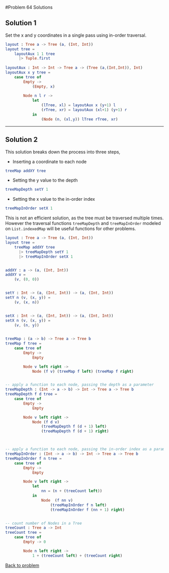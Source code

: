 #Problem 64 Solutions

## Solution 1
Set the x and y coordinates in a single pass using in-order traversal. 

```elm
layout : Tree a -> Tree (a, (Int, Int))
layout tree =
    layoutAux 1 1 tree 
      |> Tuple.first
      
layoutAux : Int -> Int -> Tree a -> (Tree (a,(Int,Int)), Int)
layoutAux x y tree =
    case tree of 
        Empty -> 
            (Empty, x)
        
        Node n l r ->
            let
                (lTree, xl) = layoutAux x (y+1) l
                (rTree, xr) = layoutAux (xl+1) (y+1) r
            in
                (Node (n, (xl,y)) lTree rTree, xr)
```

---

## Solution 2
This solution breaks down the process into three steps, 

* Inserting a coordinate to each node

```elm
treeMap addXY tree
```

* Setting the y value to the depth

```elm
treeMapDepth setY 1
```

*  Setting the x value to the in-order index


```elm
treeMapInOrder setX 1

```
This is not an efficient solution, as the tree must be traversed multiple times. However the traversal functions  ```treeMapDepth``` and ```treeMapInOrder``` modeled on ```List.indexedMap``` will be useful functions for other problems. 


```elm
layout : Tree a -> Tree (a, (Int, Int))
layout tree =
    treeMap addXY tree
      |> treeMapDepth setY 1
      |> treeMapInOrder setX 1


addXY : a -> (a, (Int, Int))
addXY v =
    (v, (0, 0))


setY : Int -> (a, (Int, Int)) -> (a, (Int, Int))
setY n (v, (x, y)) =
    (v, (x, n))


setX : Int -> (a, (Int, Int)) -> (a, (Int, Int))
setX n (v, (x, y)) =
    (v, (n, y))

    
treeMap : (a -> b) -> Tree a -> Tree b
treeMap f tree =   
    case tree of 
        Empty -> 
            Empty

        Node v left right ->
            Node (f v) (treeMap f left) (treeMap f right)


-- apply a function to each node, passing the depth as a parameter
treeMapDepth : (Int -> a -> b) -> Int -> Tree a -> Tree b
treeMapDepth f d tree =   
    case tree of 
        Empty -> 
            Empty

        Node v left right ->
            Node (f d v) 
                (treeMapDepth f (d + 1) left) 
                (treeMapDepth f (d + 1) right)



-- apply a function to each node, passing the in-order index as a parameter
treeMapInOrder : (Int -> a -> b) -> Int -> Tree a -> Tree b
treeMapInOrder f n tree =   
    case tree of 
        Empty -> 
            Empty

        Node v left right ->
            let 
                nn = (n + (treeCount left))
            in 
                Node  (f nn v) 
                    (treeMapInOrder f n left)
                    (treeMapInOrder f (nn + 1) right)


-- count number of Nodes in a Tree    
treeCount : Tree a -> Int
treeCount tree = 
    case tree of 
        Empty -> 0

        Node n left right ->
            1 + (treeCount left) + (treeCount right)

```

[Back to problem](../p/p64.md)

